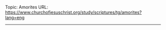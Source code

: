 Topic: Amorites
URL: https://www.churchofjesuschrist.org/study/scriptures/tg/amorites?lang=eng

---

